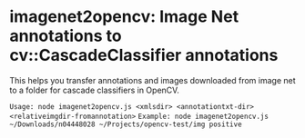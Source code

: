 # imagenet2opencv: Image Net annotations to cv::CascadeClassifier annotations

This helps you transfer annotations and images downloaded from image net to a folder for cascade classifiers in OpenCV.

`Usage: node imagenet2opencv.js <xmlsdir> <annotationtxt-dir> <relativeimgdir-fromannotation>`
`Example: node imagenet2opencv.js ~/Downloads/n04448028 ~/Projects/opencv-test/img positive`

